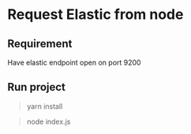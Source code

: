 # Request Elastic from node

## Requirement
Have elastic endpoint open on port 9200

## Run project
> yarn install

> node index.js